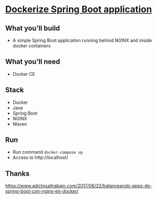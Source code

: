 # [Dockerize Spring Boot application](https://hellokoding.com/docker-compose-with-spring-boot-nginx/)

## What you'll build
- A simple Spring Boot application running behind NGINX and inside docker containers 

## What you'll need
- Docker CE

## Stack
- Docker
- Java
- Spring Boot
- NGINX
- Maven

## Run
- Run command `docker-compose up`
- Access to http://localhost/

## Thanks 
https://www.adictosaltrabajo.com/2017/06/22/balanceando-apps-de-spring-boot-con-nginx-en-docker/
